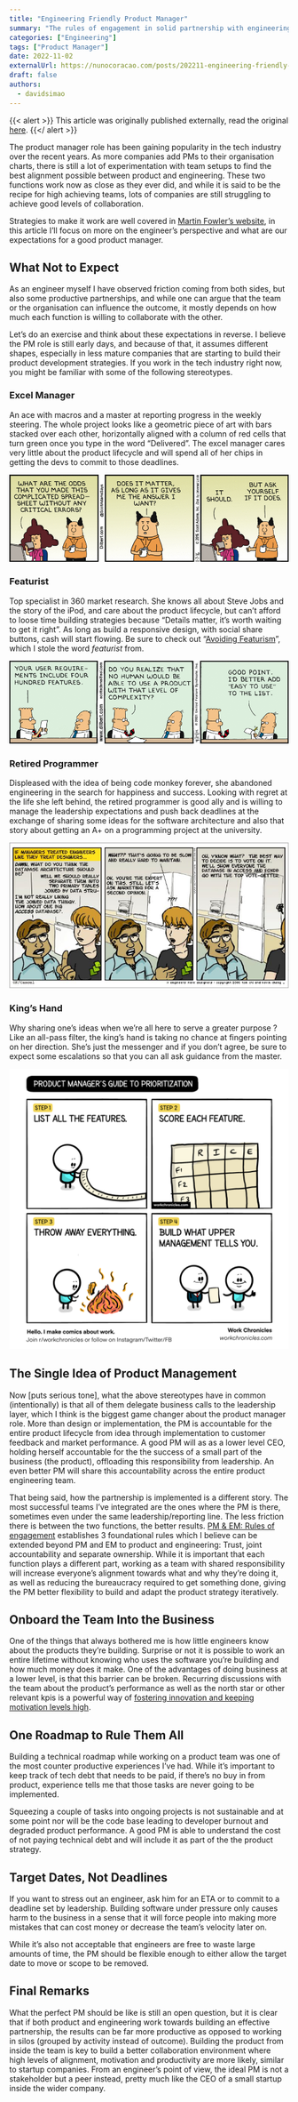 ```yaml
---
title: "Engineering Friendly Product Manager"
summary: "The rules of engagement in solid partnership with engineering. The do's and don'ts as seen from a software developer's perspective."
categories: ["Engineering"]
tags: ["Product Manager"]
date: 2022-11-02
externalUrl: https://nunocoracao.com/posts/202211-engineering-friendly-pm/
draft: false
authors:
  - davidsimao
---
```


{{< alert >}}
This article was originally published externally, read the original <a target="_blank" href="https://nunocoracao.com/posts/202211-engineering-friendly-pm/">here</a>.
{{</ alert >}}

The product manager role has been gaining popularity in the tech industry over the recent years. As more companies add PMs to their organisation charts, there is still a lot of experimentation with team setups to find the best alignment possible between product and engineering. These two functions work now as close as they ever did, and while it is said to be the recipe for high achieving teams, lots of companies are still struggling to achieve good levels of collaboration.

Strategies to make it work are well covered in [Martin Fowler’s website](https://martinfowler.com/articles/bottlenecks-of-scaleups/03-product-v-engineering.html), in this article I’ll focus on more on the engineer’s perspective and what are our expectations for a good product manager.

## What Not to Expect

As an engineer myself I have observed friction coming from both sides, but also some productive partnerships, and while one can argue that the team or the organisation can influence the outcome, it mostly depends on how much each function is willing to collaborate with the other.

Let’s do an exercise and think about these expectations in reverse. I believe the PM role is still early days, and because of that, it assumes different shapes, especially in less mature companies that are starting to build their product development strategies. If you work in the tech industry right now, you might be familiar with some of the following stereotypes.

### Excel Manager

An ace with macros and a master at reporting progress in the weekly steering. The whole project looks like a geometric piece of art with bars stacked over each other, horizontally aligned with a column of red cells that turn green once you type in the word “Delivered”. The excel manager cares very little about the product lifecycle and will spend all of her chips in getting the devs to commit to those deadlines.

[![Excel Manager](./img/dilbert-excel.gif)](https://dilbert.com/strip/2016-01-07)

### Featurist

Top specialist in 360 market research. She knows all about Steve Jobs and the story of the iPod, and care about the product lifecycle, but can’t afford to loose time building strategies because “Details matter, it’s worth waiting to get it right”. As long as build a responsive design, with social share buttons, cash will start flowing. Be sure to check out “[Avoiding Featurism](https://tdarb.org/blog/avoid-featurism.html?utm_source=pocket_mylist)”, which I stole the word _featurist_ from.

[![Featurist](./img/dilbert-featurist.gif)](https://dilbert.com/strip/2001-04-14)

### Retired Programmer

Displeased with the idea of being code monkey forever, she abandoned engineering in the search for happiness and success. Looking with regret at the life she left behind, the retired programmer is good ally and is willing to manage the leadership expectations and push back deadlines at the exchange of sharing some ideas for the software architecture and also that story about getting an A+ on a programming project at the university.

![Retired Programmer](./img/retired-programmer.jpg)

### King’s Hand

Why sharing one’s ideas when we’re all here to serve a greater purpose ? Like an all-pass filter, the king’s hand is taking no chance at fingers pointing on her direction. She’s just the messenger and if you don’t agree, be sure to expect some escalations so that you can all ask guidance from the master.

[![King's Hand](./img/kings-hand.png)](https://workchronicles.com/product-managers-guide-to-prioritization/)

## The Single Idea of Product Management

Now [puts serious tone], what the above stereotypes have in common (intentionally) is that all of them delegate business calls to the leadership layer, which I think is the biggest game changer about the product manager role. More than design or implementation, the PM is accountable for the entire product lifecycle from idea through implementation to customer feedback and market performance. A good PM will as as a lower level CEO, holding herself accountable for the the success of a small part of the business (the product), offloading this responsibility from leadership. An even better PM will share this accountability across the entire product engineering team.

That being said, how the partnership is implemented is a different story. The most successful teams I’ve integrated are the ones where the PM is there, sometimes even under the same leadership/reporting line. The less friction there is between the two functions, the better results. [PM & EM: Rules of engagement](https://segment.com/blog/product-manager-engineering-manager-rules-of-engagement/) establishes 3 foundational rules which I believe can be extended beyond PM and EM to product and engineering: Trust, joint accountability and separate ownership. While it is important that each function plays a different part, working as a team with shared responsibility will increase everyone’s alignment towards what and why they’re doing it, as well as reducing the bureaucracy required to get something done, giving the PM better flexibility to build and adapt the product strategy iteratively.

## Onboard the Team Into the Business

One of the things that always bothered me is how little engineers know about the products they’re building. Surprise or not it is possible to work an entire lifetime without knowing who uses the software you’re building and how much money does it make. One of the advantages of doing business at a lower level, is that this barrier can be broken. Recurring discussions with the team about the product’s performance as well as the north star or other relevant kpis is a powerful way of [fostering innovation and keeping motivation levels high](https://www.platohq.com/blog/slack-product-engineering-collaboration).

## One Roadmap to Rule Them All

Building a technical roadmap while working on a product team was one of the most counter productive experiences I’ve had. While it’s important to keep track of tech debt that needs to be paid, if there’s no buy in from product, experience tells me that those tasks are never going to be implemented.

Squeezing a couple of tasks into ongoing projects is not sustainable and at some point nor will be the code base leading to developer burnout and degraded product performance. A good PM is able to understand the cost of not paying technical debt and will include it as part of the the product strategy.

## Target Dates, Not Deadlines

If you want to stress out an engineer, ask him for an ETA or to commit to a deadline set by leadership. Building software under pressure only causes harm to the business in a sense that it will force people into making more mistakes that can cost money or decrease the team’s velocity later on.

While it’s also not acceptable that engineers are free to waste large amounts of time, the PM should be flexible enough to either allow the target date to move or scope to be removed.

## Final Remarks

What the perfect PM should be like is still an open question, but it is clear that if both product and engineering work towards building an effective partnership, the results can be far more productive as opposed to working in silos (grouped by activity instead of outcome). Building the product from inside the team is key to build a better collaboration environment where high levels of alignment, motivation and productivity are more likely, similar to startup companies. From an engineer’s point of view, the ideal PM is not a stakeholder but a peer instead, pretty much like the CEO of a small startup inside the wider company.
